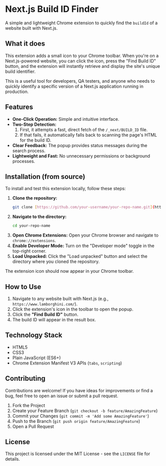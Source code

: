 # Next.js Build ID Finder

A simple and lightweight Chrome extension to quickly find the `buildId` of a website built with Next.js.

## What it does

This extension adds a small icon to your Chrome toolbar. When you're on a Next.js-powered website, you can click the icon, press the "Find Build ID" button, and the extension will instantly retrieve and display the site's unique build identifier.

This is a useful tool for developers, QA testers, and anyone who needs to quickly identify a specific version of a Next.js application running in production.

## Features

-   **One-Click Operation:** Simple and intuitive interface.
-   **Two-Step Detection:**
    1.  First, it attempts a fast, direct fetch of the `/_next/BUILD_ID` file.
    2.  If that fails, it automatically falls back to scanning the page's HTML for the build ID.
-   **Clear Feedback:** The popup provides status messages during the search process.
-   **Lightweight and Fast:** No unnecessary permissions or background processes.

## Installation (from source)

To install and test this extension locally, follow these steps:

1.  **Clone the repository:**
    ```bash
    git clone [https://github.com/your-username/your-repo-name.git](https://github.com/your-username/your-repo-name.git)
    ```
2.  **Navigate to the directory:**
    ```bash
    cd your-repo-name
    ```
3.  **Open Chrome Extensions:**
    Open your Chrome browser and navigate to `chrome://extensions`.
4.  **Enable Developer Mode:**
    Turn on the "Developer mode" toggle in the top-right corner.
5.  **Load Unpacked:**
    Click the "Load unpacked" button and select the directory where you cloned the repository.

The extension icon should now appear in your Chrome toolbar.

## How to Use

1.  Navigate to any website built with Next.js (e.g., `https://www.lamborghini.com/`).
2.  Click the extension's icon in the toolbar to open the popup.
3.  Click the **"Find Build ID"** button.
4.  The build ID will appear in the result box.

## Technology Stack

-   HTML5
-   CSS3
-   Plain JavaScript (ES6+)
-   Chrome Extension Manifest V3 APIs (`tabs`, `scripting`)

## Contributing

Contributions are welcome! If you have ideas for improvements or find a bug, feel free to open an issue or submit a pull request.

1.  Fork the Project
2.  Create your Feature Branch (`git checkout -b feature/AmazingFeature`)
3.  Commit your Changes (`git commit -m 'Add some AmazingFeature'`)
4.  Push to the Branch (`git push origin feature/AmazingFeature`)
5.  Open a Pull Request

## License

This project is licensed under the MIT License - see the `LICENSE` file for details.
